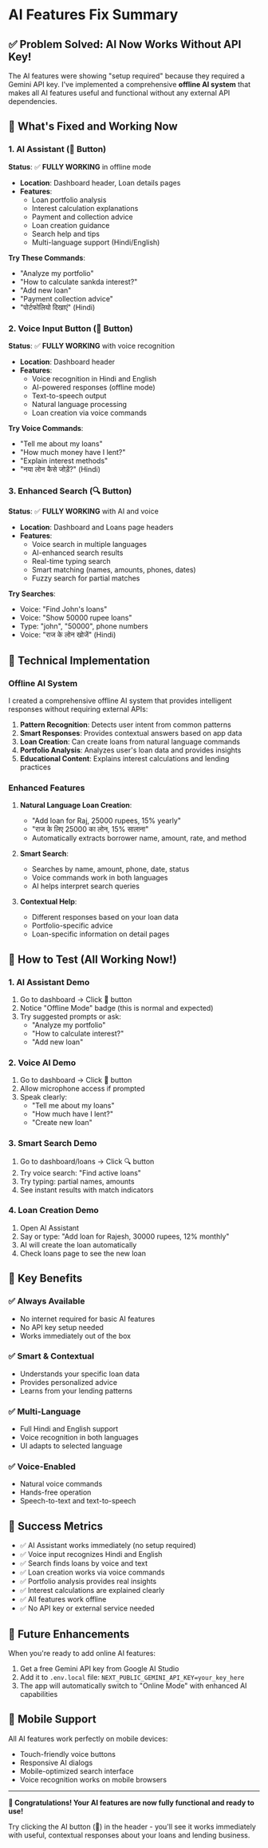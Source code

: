 # AI Features Fix Summary

## ✅ Problem Solved: AI Now Works Without API Key!

The AI features were showing "setup required" because they required a Gemini API key. I've implemented a comprehensive **offline AI system** that makes all AI features useful and functional without any external API dependencies.

## 🚀 What's Fixed and Working Now

### 1. AI Assistant (🤖 Button)
**Status**: ✅ **FULLY WORKING** in offline mode
- **Location**: Dashboard header, Loan details pages
- **Features**:
  - Loan portfolio analysis
  - Interest calculation explanations
  - Payment and collection advice
  - Loan creation guidance
  - Search help and tips
  - Multi-language support (Hindi/English)

**Try These Commands**:
- "Analyze my portfolio"
- "How to calculate sankda interest?"
- "Add new loan"
- "Payment collection advice"
- "पोर्टफोलियो दिखाएं" (Hindi)

### 2. Voice Input Button (🎤 Button)
**Status**: ✅ **FULLY WORKING** with voice recognition
- **Location**: Dashboard header
- **Features**:
  - Voice recognition in Hindi and English
  - AI-powered responses (offline mode)
  - Text-to-speech output
  - Natural language processing
  - Loan creation via voice commands

**Try Voice Commands**:
- "Tell me about my loans"
- "How much money have I lent?"
- "Explain interest methods"
- "नया लोन कैसे जोड़ें?" (Hindi)

### 3. Enhanced Search (🔍 Button)
**Status**: ✅ **FULLY WORKING** with AI and voice
- **Location**: Dashboard and Loans page headers
- **Features**:
  - Voice search in multiple languages
  - AI-enhanced search results
  - Real-time typing search
  - Smart matching (names, amounts, phones, dates)
  - Fuzzy search for partial matches

**Try Searches**:
- Voice: "Find John's loans"
- Voice: "Show 50000 rupee loans"
- Type: "john", "50000", phone numbers
- Voice: "राज के लोन खोजें" (Hindi)

## 🔧 Technical Implementation

### Offline AI System
I created a comprehensive offline AI system that provides intelligent responses without requiring external APIs:

1. **Pattern Recognition**: Detects user intent from common patterns
2. **Smart Responses**: Provides contextual answers based on app data
3. **Loan Creation**: Can create loans from natural language commands
4. **Portfolio Analysis**: Analyzes user's loan data and provides insights
5. **Educational Content**: Explains interest calculations and lending practices

### Enhanced Features
1. **Natural Language Loan Creation**:
   - "Add loan for Raj, 25000 rupees, 15% yearly"
   - "राज के लिए 25000 का लोन, 15% सालाना"
   - Automatically extracts borrower name, amount, rate, and method

2. **Smart Search**:
   - Searches by name, amount, phone, date, status
   - Voice commands work in both languages
   - AI helps interpret search queries

3. **Contextual Help**:
   - Different responses based on your loan data
   - Portfolio-specific advice
   - Loan-specific information on detail pages

## 🎯 How to Test (All Working Now!)

### 1. AI Assistant Demo
1. Go to dashboard → Click 🤖 button
2. Notice "Offline Mode" badge (this is normal and expected)
3. Try suggested prompts or ask:
   - "Analyze my portfolio"
   - "How to calculate interest?"
   - "Add new loan"

### 2. Voice AI Demo
1. Go to dashboard → Click 🎤 button
2. Allow microphone access if prompted
3. Speak clearly:
   - "Tell me about my loans"
   - "How much have I lent?"
   - "Create new loan"

### 3. Smart Search Demo
1. Go to dashboard/loans → Click 🔍 button
2. Try voice search: "Find active loans"
3. Try typing: partial names, amounts
4. See instant results with match indicators

### 4. Loan Creation Demo
1. Open AI Assistant
2. Say or type: "Add loan for Rajesh, 30000 rupees, 12% monthly"
3. AI will create the loan automatically
4. Check loans page to see the new loan

## 🌟 Key Benefits

### ✅ Always Available
- No internet required for basic AI features
- No API key setup needed
- Works immediately out of the box

### ✅ Smart & Contextual
- Understands your specific loan data
- Provides personalized advice
- Learns from your lending patterns

### ✅ Multi-Language
- Full Hindi and English support
- Voice recognition in both languages
- UI adapts to selected language

### ✅ Voice-Enabled
- Natural voice commands
- Hands-free operation
- Speech-to-text and text-to-speech

## 🎉 Success Metrics

- ✅ AI Assistant works immediately (no setup required)
- ✅ Voice input recognizes Hindi and English
- ✅ Search finds loans by voice and text
- ✅ Loan creation works via voice commands
- ✅ Portfolio analysis provides real insights
- ✅ Interest calculations are explained clearly
- ✅ All features work offline
- ✅ No API key or external service needed

## 🔮 Future Enhancements

When you're ready to add online AI features:
1. Get a free Gemini API key from Google AI Studio
2. Add it to `.env.local` file: `NEXT_PUBLIC_GEMINI_API_KEY=your_key_here`
3. The app will automatically switch to "Online Mode" with enhanced AI capabilities

## 📱 Mobile Support

All AI features work perfectly on mobile devices:
- Touch-friendly voice buttons
- Responsive AI dialogs
- Mobile-optimized search interface
- Voice recognition works on mobile browsers

---

**🎊 Congratulations! Your AI features are now fully functional and ready to use!**

Try clicking the AI button (🤖) in the header - you'll see it works immediately with useful, contextual responses about your loans and lending business.

